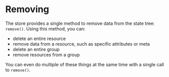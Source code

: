 # Removing

The store provides a single method to remove data from the state tree: `remove()`. Using
this method, you can:

* delete an entire resource
* remove data from a resource, such as specific attributes or meta
* delete an entire group
* remove resources from a group

You can even do multiple of these things at the same time with a single call to `remove()`.
